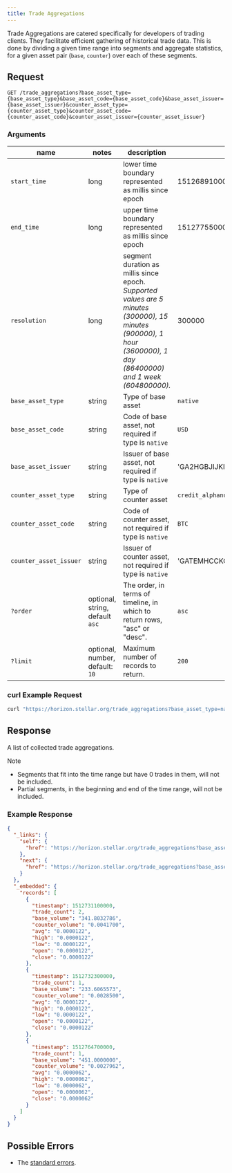 ```yaml
---
title: Trade Aggregations
---
```


Trade Aggregations are catered specifically for developers of trading clients. They facilitate efficient gathering of historical trade data. This is done by dividing a given time range into segments and aggregate statistics, for a given asset pair (`base`, `counter`) over each of these segments.


## Request

```
GET /trade_aggregations?base_asset_type={base_asset_type}&base_asset_code={base_asset_code}&base_asset_issuer={base_asset_issuer}&counter_asset_type={counter_asset_type}&counter_asset_code={counter_asset_code}&counter_asset_issuer={counter_asset_issuer}
```

### Arguments

| name | notes | description | example |
| ---- | ----- | ----------- | ------- |
| `start_time` | long | lower time boundary represented as millis since epoch| 1512689100000 |
| `end_time` | long | upper time boundary represented as millis since epoch| 1512775500000|
| `resolution` | long | segment duration as millis since epoch. *Supported values are 5 minutes (300000), 15 minutes (900000), 1 hour (3600000), 1 day (86400000) and 1 week (604800000).*| 300000|
| `base_asset_type` | string | Type of base asset | `native` |
| `base_asset_code` | string | Code of base asset, not required if type is `native` | `USD` |
| `base_asset_issuer` | string | Issuer of base asset, not required if type is `native` | 'GA2HGBJIJKI6O4XEM7CZWY5PS6GKSXL6D34ERAJYQSPYA6X6AI7HYW36' |
| `counter_asset_type` | string | Type of counter asset  | `credit_alphanum4` |
| `counter_asset_code` | string | Code of counter asset, not required if type is `native` | `BTC` |
| `counter_asset_issuer` | string | Issuer of counter asset, not required if type is `native` | 'GATEMHCCKCY67ZUCKTROYN24ZYT5GK4EQZ65JJLDHKHRUZI3EUEKMTCH' |
| `?order`  | optional, string, default `asc` | The order, in terms of timeline, in which to return rows, "asc" or "desc". | `asc` |
| `?limit`  | optional, number, default: `10` | Maximum number of records to return. | `200` |

### curl Example Request
```sh
curl "https://horizon.stellar.org/trade_aggregations?base_asset_type=native&start_time=1512689100000&counter_asset_issuer=GATEMHCCKCY67ZUCKTROYN24ZYT5GK4EQZ65JJLDHKHRUZI3EUEKMTCH&limit=200&end_time=1512775500000&counter_asset_type=credit_alphanum4&resolution=300000&order=asc&counter_asset_code=BTC"
```

## Response

A list of collected trade aggregations.

Note
- Segments that fit into the time range but have 0 trades in them, will not be included.
- Partial segments, in the beginning and end of the time range, will not be included.

### Example Response
```json
{
  "_links": {
    "self": {
      "href": "https://horizon.stellar.org/trade_aggregations?base_asset_type=native\u0026start_time=1512689100000\u0026counter_asset_issuer=GATEMHCCKCY67ZUCKTROYN24ZYT5GK4EQZ65JJLDHKHRUZI3EUEKMTCH\u0026limit=200\u0026end_time=1512775500000\u0026counter_asset_type=credit_alphanum4\u0026resolution=300000\u0026order=asc\u0026counter_asset_code=BTC"
    },
    "next": {
      "href": "https://horizon.stellar.org/trade_aggregations?base_asset_type=native\u0026counter_asset_code=BTC\u0026counter_asset_issuer=GATEMHCCKCY67ZUCKTROYN24ZYT5GK4EQZ65JJLDHKHRUZI3EUEKMTCH\u0026counter_asset_type=credit_alphanum4\u0026end_time=1512775500000\u0026limit=200\u0026order=asc\u0026resolution=300000\u0026start_time=1512765000000"
    }
  },
  "_embedded": {
    "records": [
      {
        "timestamp": 1512731100000,
        "trade_count": 2,
        "base_volume": "341.8032786",
        "counter_volume": "0.0041700",
        "avg": "0.0000122",
        "high": "0.0000122",
        "low": "0.0000122",
        "open": "0.0000122",
        "close": "0.0000122"
      },
      {
        "timestamp": 1512732300000,
        "trade_count": 1,
        "base_volume": "233.6065573",
        "counter_volume": "0.0028500",
        "avg": "0.0000122",
        "high": "0.0000122",
        "low": "0.0000122",
        "open": "0.0000122",
        "close": "0.0000122"
      },
      {
        "timestamp": 1512764700000,
        "trade_count": 1,
        "base_volume": "451.0000000",
        "counter_volume": "0.0027962",
        "avg": "0.0000062",
        "high": "0.0000062",
        "low": "0.0000062",
        "open": "0.0000062",
        "close": "0.0000062"
      }
    ]
  }
}
```

## Possible Errors

- The [standard errors](../errors.md#Standard_Errors).
